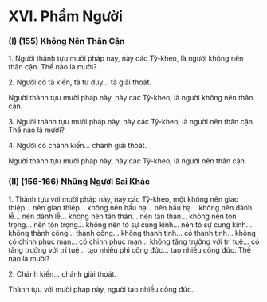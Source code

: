 # XVI. Phẩm Người

### (I) (155) Không Nên Thân Cận

<!--pg-->
1\. Người thành tựu mười pháp này, này các Tỷ-kheo, là người không nên thân cận. Thế nào là mười?

<!--pg-->
2\. Người có tà kiến, tà tư duy... tà giải thoát.

Người thành tựu mười pháp này, này các Tỷ-kheo, là người không nên thân cận.

<!--pg-->
3\. Người thành tựu mười pháp này, này các Tỷ-kheo, là người nên thân cận. Thế nào là mười?

<!--pg-->
4\. Người có chánh kiến... chánh giải thoát.

Người thành tựu mười pháp này, này các Tỷ-kheo, là người nên thân cận.

### (II) (156-166) Những Người Sai Khác

<!--pg-->
1\. Thành tựu với mười pháp này, này các Tỷ-kheo, một không nên giao thiệp... nên giao thiệp... không
nên hầu hạ... nên hầu hạ... không nên đảnh lễ... nên đảnh lễ... không nên tán thán... nên tán thán... không
nên tôn trọng... nên tôn trọng... không nên tỏ sự cung kính... nên tỏ sự cung kính... không thành công...
thành công... không thanh tịnh... có thanh tịnh... không có chinh phục mạn... có chinh phục mạn... không
tăng trưởng với trí tuệ... có tăng trưởng với trí tuệ... tạo nhiều phi công đức... tạo nhiều công đức. Thế
nào là mười?

<!--pg-->
2\. Chánh kiến... chánh giải thoát.

Thành tựu với mười pháp này, người tạo nhiều công đức.

